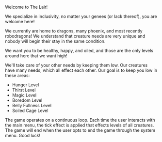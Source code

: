 Welcome to The Lair!

We specialize in inclusivity, no matter your genees (or lack thereof), you are welcome here!

We currently are home to dragons, many phoenix, and most recently robodragons!  We understand that creature needs are very unique and nobody will begin their stay in the same condition.

We want you to be healthy, happy, and oiled, and those are the only levels around here that we want high!

We'll take care of your other needs by keeping them low.  Our creatures have many needs, which all effect each other.  Our goal is to keep you low in these areas:

* Hunger Level
* Thirst Level
* Magic Level
* Boredom Level
* Belly Fullness Level
* Soiled Cage Level


The game operates on a continuous loop. Each time the user interacts with the main menu, the tick effect is applied that effects levels of all creatures. The game will end when the user opts to end the game through the system menu. Good luck!